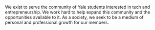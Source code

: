 We exist to serve the community of Yale students interested in tech and entrepreneurship. We work hard to help expand this community and the opportunities available to it. As a society, we seek to be a medium of personal and professional growth for our members.
